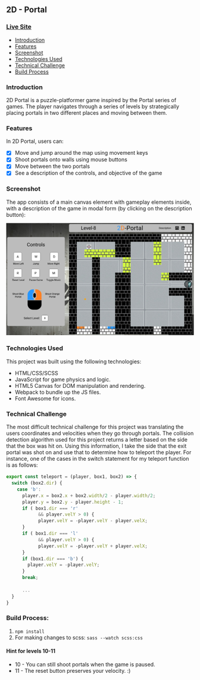 ## 2D - Portal

### [Live Site](https://mwojick.github.io/2D-Portal/)

- [Introduction](#introduction)
- [Features](#features)
- [Screenshot](#screenshot)
- [Technologies Used](#technologies-used)
- [Technical Challenge](#technical-challenge)
- [Build Process](#build-process)

### Introduction

2D Portal is a puzzle-platformer game inspired by the Portal series of games. The player navigates through a series of levels by strategically placing portals in two different places and moving between them.

### Features

In 2D Portal, users can:

- [x] Move and jump around the map using movement keys
- [x] Shoot portals onto walls using mouse buttons
- [x] Move between the two portals
- [x] See a description of the controls, and objective of the game

### Screenshot

The app consists of a main canvas element with gameplay elements inside, with a description of the game in modal form (by clicking on the description button):

![alt text](./img/2d-portal-screenshot.png "2D Portal Game")


### Technologies Used

This project was built using the following technologies:

* HTML/CSS/SCSS
* JavaScript for game physics and logic.
* HTML5 Canvas for DOM manipulation and rendering.
* Webpack to bundle up the JS files.
* Font Awesome for icons.

### Technical Challenge

The most difficult technical challenge for this project was translating the users coordinates and velocities when they go through portals. The collision detection algorithm used for this project returns a letter based on the side that the box was hit on. Using this information, I take the side that the exit portal was shot on and use that to determine how to teleport the player. For instance, one of the cases in the switch statement for my teleport function is as follows:

```JavaScript
export const teleport = (player, box1, box2) => {
  switch (box2.dir) {
    case 'b':
      player.x = box2.x + box2.width/2 - player.width/2;
      player.y = box2.y - player.height - 1;
      if ( box1.dir === 'r'
            && player.velY > 0) {
            player.velY = -player.velY - player.velX;
      }
      if ( box1.dir === 'l'
            && player.velY > 0) {
            player.velY = -player.velY + player.velX;
      }
      if (box1.dir === 'b') {
        player.velY = -player.velY;
      }
      break;

      ...
  }
}
```

### Build Process:
1. `npm install`
2. For making changes to scss: `sass --watch scss:css`

#### Hint for levels 10-11
* 10 - You can still shoot portals when the game is paused.
* 11 - The reset button preserves your velocity. :)
